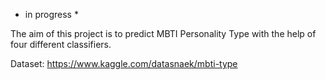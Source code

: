 * in progress *

The aim of this project is to predict MBTI Personality Type with the help of four different classifiers.

Dataset:  https://www.kaggle.com/datasnaek/mbti-type
